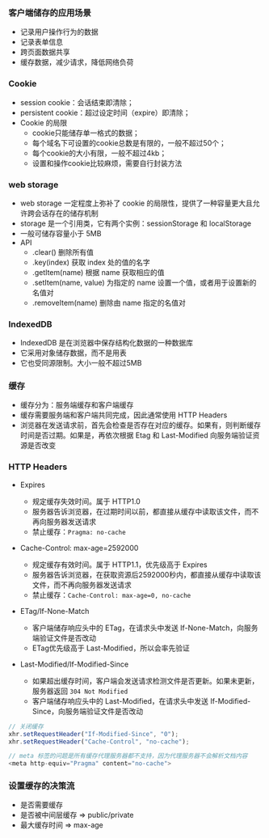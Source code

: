 ### 客户端储存的应用场景

- 记录用户操作行为的数据
- 记录表单信息
- 跨页面数据共享
- 缓存数据，减少请求，降低网络负荷

### Cookie
- session cookie：会话结束即清除；
- persistent cookie：超过设定时间（expire）即清除；
- Cookie 的局限
  + cookie只能储存单一格式的数据；
  + 每个域名下可设置的cookie总数是有限的，一般不超过50个；
  + 每个cookie的大小有限，一般不超过4kb；
  + 设置和操作cookie比较麻烦，需要自行封装方法

### web storage
- web storage 一定程度上弥补了 cookie 的局限性，提供了一种容量更大且允许跨会话存在的储存机制
- storage 是一个引用类，它有两个实例：sessionStorage 和 localStorage
- 一般可储存容量小于 5MB
- API
  + .clear() 删除所有值
  + .key(index)	获取 index 处的值的名字
  + .getItem(name) 根据 name 获取相应的值
  + .setItem(name, value)	为指定的 name 设置一个值，或者用于设置新的名值对
  + .removeItem(name)	删除由 name 指定的名值对

### IndexedDB
- IndexedDB 是在浏览器中保存结构化数据的一种数据库
- 它采用对象储存数据，而不是用表
- 它也受同源限制。大小一般不超过5MB


### 缓存
- 缓存分为：服务端缓存和客户端缓存
- 缓存需要服务端和客户端共同完成，因此通常使用 HTTP Headers
- 浏览器在发送请求前，首先会检查是否存在对应的缓存。如果有，则判断缓存时间是否过期。如果是，再依次根据 Etag 和 Last-Modified 向服务端验证资源是否改变

### HTTP Headers
- Expires
  + 规定缓存失效时间。属于 HTTP1.0
  + 服务器告诉浏览器，在过期时间以前，都直接从缓存中读取该文件，而不再向服务器发送请求
  + 禁止缓存：`Pragma: no-cache`

- Cache-Control: max-age=2592000
  + 规定缓存有效时间。属于 HTTP1.1，优先级高于 Expires
  + 服务器告诉浏览器，在获取资源后2592000秒内，都直接从缓存中读取该文件，而不再向服务器发送请求
  + 禁止缓存：`Cache-Control: max-age=0, no-cache`

- ETag/If-None-Match
	+ 客户端储存响应头中的 ETag，在请求头中发送 If-None-Match，向服务端验证文件是否改动
  + ETag优先级高于 Last-Modified，所以会率先验证

- Last-Modified/If-Modified-Since
	+ 如果超出缓存时间，客户端会发送请求检测文件是否更新。如果未更新，服务器返回 `304 Not Modified`
	+ 客户端储存响应头中的 Last-Modified，在请求头中发送 If-Modified-Since，向服务端验证文件是否改动

```js
// 关闭缓存
xhr.setRequestHeader("If-Modified-Since", "0");
xhr.setRequestHeader("Cache-Control", "no-cache");

// meta 标签的问题是所有缓存代理服务器都不支持，因为代理服务器不会解析文档内容
<meta http-equiv="Pragma" content="no-cache"> 
```

### 设置缓存的决策流
- 是否需要缓存
- 是否被中间层缓存 => public/private
- 最大缓存时间 => max-age
